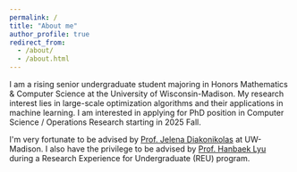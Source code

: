 ```yaml
---
permalink: /
title: "About me"
author_profile: true
redirect_from: 
  - /about/
  - /about.html
---
```


I am a rising senior undergraduate student majoring in Honors Mathematics & Computer Science at the University of Wisconsin-Madison. My research interest lies in large-scale optimization algorithms and their applications in machine learning. I am interested in applying for PhD position in Computer Science / Operations Research starting in 2025 Fall. 

I'm very fortunate to be advised by [Prof. Jelena Diakonikolas](https://www.jelena-diakonikolas.com) at UW-Madison. I also have the privilege to be advised by [Prof. Hanbaek Lyu](https://hanbaeklyu.com) during a Research Experience for Undergraduate (REU) program.

